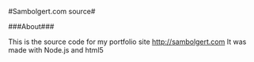 #Sambolgert.com source#

###About###

This is the source code for my portfolio site http://sambolgert.com
It was made with Node.js and html5
